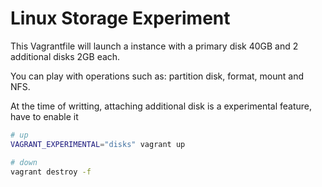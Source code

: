 # Linux Storage Experiment
This Vagrantfile will launch a instance with a primary disk 40GB and 2 additional disks 2GB each.

You can play with operations such as: partition disk, format, mount and NFS.

At the time of writting, attaching additional disk is a experimental feature, have to enable it
```bash
# up
VAGRANT_EXPERIMENTAL="disks" vagrant up

# down
vagrant destroy -f
```
